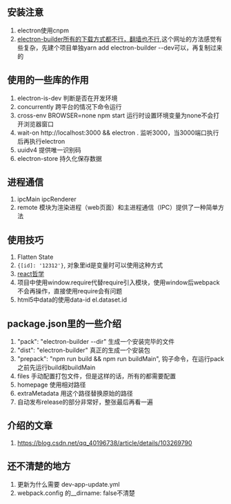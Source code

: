 ## 安装注意
  1. electron使用cnpm
  2. [electron-builder所有的下载方式都不行，翻墙也不行](https://blog.csdn.net/cctvcqupt/article/details/87904368),这个网址的方法感觉有些复杂，先建个项目单独yarn add electron-builder --dev可以，再复制过来的

## 使用的一些库的作用
  1. electron-is-dev 判断是否在开发环境 
  2. concurrently 跨平台的情况下命令运行
  3. cross-env BROWSER=none npm start 运行时设置环境变量为none不会打开浏览器窗口
  4. wait-on http://localhost:3000 && electron .   监听3000，当3000端口执行后再执行electron
  5. uuidv4 提供唯一识别码
  6. electron-store 持久化保存数据

## 进程通信
  1. ipcMain ipcRenderer
  2. remote 模块为渲染进程（web页面）和主进程通信（IPC）提供了一种简单方法

## 使用技巧
  1. Flatten State
  2. `{[id]: '12312'}`, 对象里id是变量时可以使用这种方式
  3. [react哲学](https://react.docschina.org/docs/thinking-in-react.html)
  4. 项目中使用window.require代替require引入模块，使用window后webpack不会再操作，直接使用require会有问题
  5. html5中data的使用data-id  el.dataset.id

## package.json里的一些介绍
  1. "pack": "electron-builder --dir" 生成一个安装完毕的文件
  2. "dist": "electron-builder"  真正的生成一个安装包 
  3. "prepack": "npm run build && npm run buildMain",  钩子命令，在运行pack之前先运行build和buildMain
  4. files 手动配置打包文件，但是这样的话，所有的都需要配置
  5. homepage 使用相对路径
  6. extraMetadata 用这个路径替换原始的路径
  7. 自动发布release的部分非常好，整张最后再看一遍


## 介绍的文章
  1. https://blog.csdn.net/qq_40196738/article/details/103269790

## 还不清楚的地方
  1. 更新为什么需要 dev-app-update.yml
  2. webpack.config 的__dirname: false不清楚